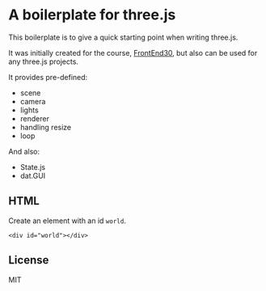 # A boilerplate for three.js

This boilerplate is to give a quick starting point when writing three.js.

It was initially created for the course, [FrontEnd30](https://frontend30.com/?utm_source=github&utm_medium=link&utm_campaign=threejs-boilerplate), but also can be used for any three.js projects.

It provides pre-defined:

- scene
- camera
- lights
- renderer
- handling resize
- loop

And also:
- State.js
- dat.GUI

## HTML

Create an element with an id `world`.

```
<div id="world"></div>
```

## License

MIT
